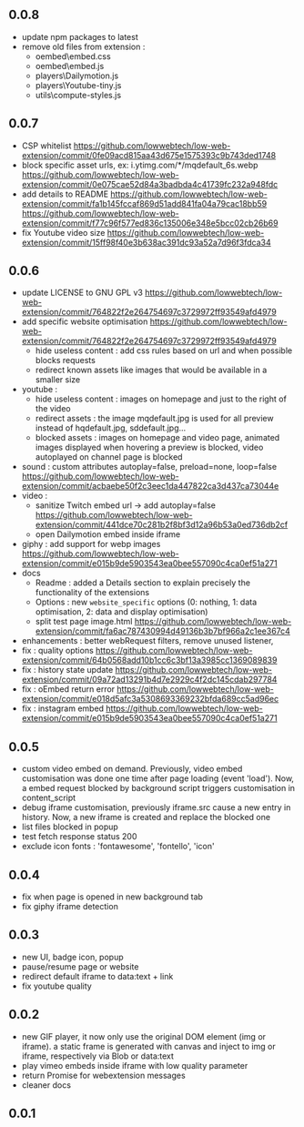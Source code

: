 ## 0.0.8
- update npm packages to latest
- remove old files from extension : 
    + oembed\embed.css
    + oembed\embed.js
    + players\Dailymotion.js
    + players\Youtube-tiny.js
    + utils\compute-styles.js

## 0.0.7
- CSP whitelist https://github.com/lowwebtech/low-web-extension/commit/0fe09acd815aa43d675e1575393c9b743ded1748
- block specific asset urls, ex: i.ytimg.com/*/mqdefault_6s.webp https://github.com/lowwebtech/low-web-extension/commit/0e075cae52d84a3badbda4c41739fc232a948fdc
- add details to README https://github.com/lowwebtech/low-web-extension/commit/fa1b145fccaf869d51add841fa04a79cac18bb59 https://github.com/lowwebtech/low-web-extension/commit/f77c96f577ed836c135006e348e5bcc02cb26b69
- fix Youtube video size https://github.com/lowwebtech/low-web-extension/commit/15ff98f40e3b638ac391dc93a52a7d96f3fdca34


## 0.0.6
- update LICENSE to GNU GPL v3 https://github.com/lowwebtech/low-web-extension/commit/764822f2e264754697c3729972ff93549afd4979
- add specific website optimisation https://github.com/lowwebtech/low-web-extension/commit/764822f2e264754697c3729972ff93549afd4979
    + hide useless content : add css rules based on url and when possible blocks requests
    + redirect known assets like images that would be available in a smaller size
- youtube : 
    + hide useless content : images on homepage and just to the right of the video
    + redirect assets : the image mqdefault.jpg is used for all preview instead of hqdefault.jpg, sddefault.jpg... 
    + blocked assets : images on homepage and video page, animated images displayed when hovering a preview is blocked, video autoplayed on channel page is blocked
- sound : custom attributes autoplay=false, preload=none, loop=false https://github.com/lowwebtech/low-web-extension/commit/acbaebe50f2c3eec1da447822ca3d437ca73044e
- video : 
    + sanitize Twitch embed url -> add autoplay=false https://github.com/lowwebtech/low-web-extension/commit/441dce70c281b2f8bf3d12a96b53a0ed736db2cf
    + open Dailymotion embed inside iframe
- giphy : add support for webp images https://github.com/lowwebtech/low-web-extension/commit/e015b9de5903543ea0bee557090c4ca0ef51a271
- docs 
    + Readme : added a Details section to explain precisely the functionality of the extensions 
    + Options : new `website_specific` options (0: nothing, 1: data optimisation, 2: data and display optimisation)
    + split test page image.html https://github.com/lowwebtech/low-web-extension/commit/fa6ac787430994d49136b3b7bf966a2c1ee367c4
- enhancements : better webRequest filters, remove unused listener, 
- fix : quality options https://github.com/lowwebtech/low-web-extension/commit/64b0568add10b1cc6c3bf13a3985cc1369089839
- fix : history state update https://github.com/lowwebtech/low-web-extension/commit/09a72ad13291b4d7e2929c4f2dc145cdab297784
- fix : oEmbed return error https://github.com/lowwebtech/low-web-extension/commit/e018d5afc3a5308693369232bfda689cc5ad96ec
- fix : instagram embed https://github.com/lowwebtech/low-web-extension/commit/e015b9de5903543ea0bee557090c4ca0ef51a271

## 0.0.5
- custom video embed on demand. Previously, video embed customisation was done one time after page loading (event 'load'). Now, a embed request blocked by background script triggers customisation in content_script
- debug iframe customisation, previously iframe.src cause a new entry in history. Now, a new iframe is created and replace the blocked one
- list files blocked in popup
- test fetch response status 200
- exclude icon fonts : 'fontawesome', 'fontello', 'icon'

## 0.0.4
- fix when page is opened in new background tab
- fix giphy iframe detection

## 0.0.3
- new UI, badge icon, popup
- pause/resume page or website
- redirect default iframe to data:text + link
- fix youtube quality

## 0.0.2
- new GIF player, it now only use the original DOM element (img or iframe). a static frame is generated with canvas and inject to img or iframe, respectively via Blob or data:text
- play vimeo embeds inside iframe with low quality parameter
- return Promise for webextension messages
- cleaner docs

## 0.0.1